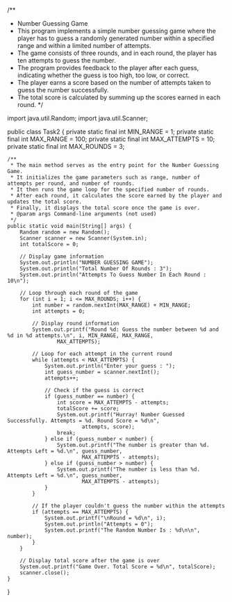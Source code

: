 /**
 * Number Guessing Game
 * This program implements a simple number guessing game where the player has to guess a randomly generated number within a specified range and within a limited number of attempts.
 * The game consists of three rounds, and in each round, the player has ten attempts to guess the number.
 * The program provides feedback to the player after each guess, indicating whether the guess is too high, too low, or correct.
 * The player earns a score based on the number of attempts taken to guess the number successfully.
 * The total score is calculated by summing up the scores earned in each round.
 */

import java.util.Random;
import java.util.Scanner;

public class Task2 {
    private static final int MIN_RANGE = 1;
    private static final int MAX_RANGE = 100;
    private static final int MAX_ATTEMPTS = 10;
    private static final int MAX_ROUNDS = 3;

    /**
     * The main method serves as the entry point for the Number Guessing Game.
     * It initializes the game parameters such as range, number of attempts per round, and number of rounds.
     * It then runs the game loop for the specified number of rounds.
     * After each round, it calculates the score earned by the player and updates the total score.
     * Finally, it displays the total score once the game is over.
     * @param args Command-line arguments (not used)
     */
    public static void main(String[] args) {
        Random random = new Random();
        Scanner scanner = new Scanner(System.in);
        int totalScore = 0;

        // Display game information
        System.out.println("NUMBER GUESSING GAME");
        System.out.println("Total Number Of Rounds : 3");
        System.out.println("Attempts To Guess Number In Each Round : 10\n");

        // Loop through each round of the game
        for (int i = 1; i <= MAX_ROUNDS; i++) {
            int number = random.nextInt(MAX_RANGE) + MIN_RANGE;
            int attempts = 0;

            // Display round information
            System.out.printf("Round %d: Guess the number between %d and %d in %d attempts.\n", i, MIN_RANGE, MAX_RANGE,
                    MAX_ATTEMPTS);

            // Loop for each attempt in the current round
            while (attempts < MAX_ATTEMPTS) {
                System.out.println("Enter your guess : ");
                int guess_number = scanner.nextInt();
                attempts++;

                // Check if the guess is correct
                if (guess_number == number) {
                    int score = MAX_ATTEMPTS - attempts;
                    totalScore += score;
                    System.out.printf("Hurray! Number Guessed Successfully. Attempts = %d. Round Score = %d\n",
                            attempts, score);
                    break;
                } else if (guess_number < number) {
                    System.out.printf("The number is greater than %d. Attempts Left = %d.\n", guess_number,
                            MAX_ATTEMPTS - attempts);
                } else if (guess_number > number) {
                    System.out.printf("The number is less than %d. Attempts Left = %d.\n", guess_number,
                            MAX_ATTEMPTS - attempts);
                }
            }

            // If the player couldn't guess the number within the attempts
            if (attempts == MAX_ATTEMPTS) {
                System.out.printf("\nRound = %d\n", i);
                System.out.println("Attempts = 0");
                System.out.printf("The Random Number Is : %d\n\n", number);
            }
        }

        // Display total score after the game is over
        System.out.printf("Game Over. Total Score = %d\n", totalScore);
        scanner.close();
    }
}
